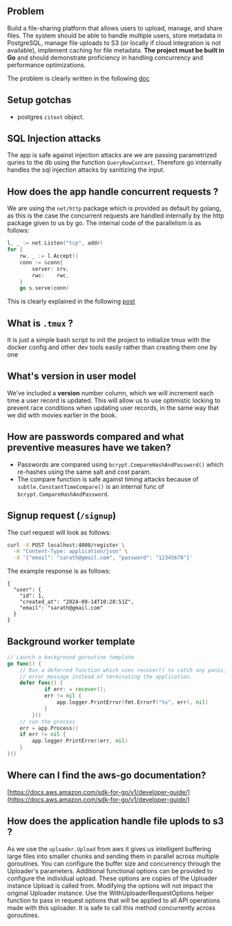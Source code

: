 ## Problem

Build a file-sharing platform that allows users to upload, manage, and share
files. The system should be able to handle multiple users, store metadata in
PostgreSQL, manage file uploads to S3 (or locally if cloud integration is not
available), implement caching for file metadata. **The project must be built in
Go** and should demonstrate proficiency in handling concurrency and performance
optimizations.

The problem is clearly written in the following
[doc](https://drive.google.com/file/d/1zeOOxV8rMPXlVkRl236omBBQW_f1EW9g/view)

## Setup gotchas

- postgres `citext` object.

## SQL Injection attacks 
The app is safe against injection attacks are we are passing parametrized quries to the db using the function `QueryRowContext`. Therefore go internally handles the sql injection attacks by sanitizing the input.

## How does the app handle concurrent requests ?

We are using the `net/http` package which is provided as default by golang, as
this is the case the concurrent requests are handled internally by the http
package given to us by go. The internal code of the parallelism is as follows:

```go
l, _ := net.Listen("tcp", addr)
for {
    rw, _ := l.Accept()
    conn := &conn{
        server: srv,
        rwc:    rwc,
    }
    go s.serve(conn)
```

This is clearly explained in the following
[post](https://stackoverflow.com/questions/40610398/golang-concurrent-http-request-handling)

## What is `.tmux` ?

It is just a simple bash script to init the project to initialize tmux with the
docker config and other dev tools easily rather than creating them one by one

## What's **version** in user model

We’ve included a **version** number column, which we will increment each time a
user record is updated. This will allow us to use optimistic locking to prevent
race conditions when updating user records, in the same way that we did with
movies earlier in the book.

## How are passwords compared and what preventive measures have we taken?

- Passwords are compared using `bcrypt.CompareHashAndPassword()` which re-hashes
  using the same salt and cost param.
- The compare function is safe against timing attacks because of
  `subtle.ConstantTimeCompare()` is an internal func of
  `bcrypt.CompareHashAndPassword`.

## Signup request (`/signup`)

The curl request will look as follows:

```bash
curl -X POST localhost:4000/register \
  -H "Content-Type: application/json" \
  -d '{"email": "sarath@gmail.com", "password": "12345678"}'
```

The example response is as follows:

```
{
  "user": {
    "id": 1,
    "created_at": "2024-09-14T10:28:51Z",
    "email": "sarath@gmail.com"
  }
}
```

## Background worker template

```go
// Launch a background goroutine template
go func() {
    // Run a deferred function which uses recover() to catch any panic, and log an
    // error message instead of terminating the application.
    defer func() {
            if err: = recover();
            err != nil {
                app.logger.PrintError(fmt.Errorf("%s", err), nil)
            }
        }()
    // run the process
    err = app.Process()
    if err != nil {
        app.logger.PrintError(err, nil)
    }
}()
```

## Where can I find the aws-go documentation?
[https://docs.aws.amazon.com/sdk-for-go/v1/developer-guide/](https://docs.aws.amazon.com/sdk-for-go/v1/developer-guide/)

## How does the application handle file uplods to s3 ? 

As we use the `uploader.Upload` from aws it gives us intelligent buffering large files into smaller chunks 
and sending them in parallel across multiple goroutines. 
You can configure the buffer size and concurrency through the Uploader's parameters.
Additional functional options can be provided to configure the individual upload.
These options are copies of the Uploader instance Upload is called from.
Modifying the options will not impact the original Uploader instance.
Use the WithUploaderRequestOptions helper function to pass in request 
options that will be applied to all API operations made with this uploader.
It is safe to call this method concurrently across goroutines.
